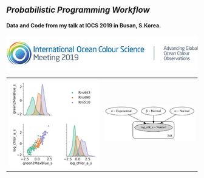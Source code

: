 ## _Probabilistic Programming Workflow_
#### Data and Code from my talk at IOCS 2019 in Busan, S.Korea.
<img src='./resources/logo-header-2019.png'>
<br>
<table>
  <td>
    <img src='./resources/pairplot_grouped.png?:0' width=500>
  </td>
  <td>
    <img src='./resources/m_pooled_naive_graph.png' width=500 />
  </td>
</table>
  
